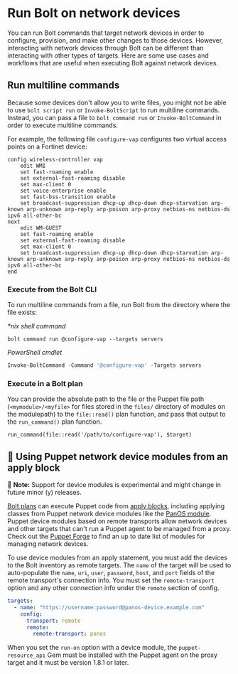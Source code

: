 # Run Bolt on network devices

You can run Bolt commands that target network devices in order to configure, provision, and make
other changes to those devices. However, interacting with network devices through Bolt can be
different than interacting with other types of targets. Here are some use cases and workflows that
are useful when executing Bolt against network devices.

## Run multiline commands

Because some devices don't allow you to write files, you might not be able to use `bolt script run`
or `Invoke-BoltScript` to run multiline commands. Instead, you can pass a file to `bolt command run`
or `Invoke-BoltCommand` in order to execute multiline commands.

For example, the following file `configure-vap` configures two virtual access points on a Fortinet
device:

```
config wireless-controller vap
    edit WMI
    set fast-roaming enable
    set external-fast-roaming disable
    set max-client 0
    set voice-enterprise enable
    set fast-bss-transition enable
    set broadcast-suppression dhcp-up dhcp-down dhcp-starvation arp-known arp-unknown arp-reply arp-poison arp-proxy netbios-ns netbios-ds ipv6 all-other-bc
next
    edit WM-GUEST
    set fast-roaming enable
    set external-fast-roaming disable
    set max-client 0
    set broadcast-suppression dhcp-up dhcp-down dhcp-starvation arp-known arp-unknown arp-reply arp-poison arp-proxy netbios-ns netbios-ds ipv6 all-other-bc
end
```

### Execute from the Bolt CLI

To run multiline commands from a file, run Bolt from the directory where the file exists:

_\*nix shell command_

```shell
bolt command run @configure-vap --targets servers
```

_PowerShell cmdlet_

```powershell
Invoke-BoltCommand -Command '@configure-vap' -Targets servers
```

### Execute in a Bolt plan

You can provide the absolute path to the file or the Puppet file path (`<mymodule>/<myfile>` for
files stored in the `files/` directory of modules on the modulepath) to the `file::read()` plan
function, and pass that output to the `run_command()` plan function.

```
run_command(file::read('/path/to/configure-vap'), $target)
```

## 🧪 Using Puppet network device modules from an apply block

🧪 **Note:** Support for device modules is experimental and might change in
future minor (y) releases.

[Bolt plans](plans.md) can execute Puppet code from [apply
blocks](applying_manifest_blocks#applying-manifest-blocks-from-a-puppet-plan), including applying
classes from Puppet network device modules like the [PanOS
module](https://forge.puppet.com/modules/puppetlabs/panos). Puppet device modules based on
remote transports allow network devices and other targets that can't run a Puppet agent to be
managed from a proxy. Check out the [Puppet
Forge](https://forge.puppet.com/modules?utf-8=%E2%9C%93&page_size=25&sort=rank&q=network&endorsements=partner+supported)
to find an up to date list of modules for managing network devices.

To use device modules from an apply statement, you must add the devices to the
Bolt inventory as remote targets. The `name` of the target will be used to
auto-populate the `name`, `uri`, `user`, `password`, `host`, and `port` fields
of the remote transport's connection info. You must set the `remote-transport`
option and any other connection info under the `remote` section of config.

```yaml
targets:
  - name: "https://username:password@panos-device.example.com"
    config:
      transport: remote
      remote:
        remote-transport: panos
```

When you set the `run-on` option with a device module, the `puppet-resource_api`
Gem must be installed with the Puppet agent on the proxy target and it must be
version 1.8.1 or later.

